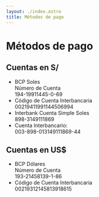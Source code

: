 ```yaml
---
layout: ./index.astro
title: Métodos de pago
---
```


# Métodos de pago

## Cuentas en S/

- BCP Soles <br />
  Número de Cuenta <br />
  194-19911445-0-69
- Código de Cuenta Interbancaria <br />
  00219411991144506994
- Interbank Cuenta Simple Soles <br />
  898-3149111869
- Cuenta Interbancario: <br />
  003-898-013149111869-44

## Cuentas en US$

- BCP Dólares <br />
  Número de Cuenta <br />
  193-21458139-1-86
- Código de Cuenta Interbancaria <br />
  00219312145813918615
